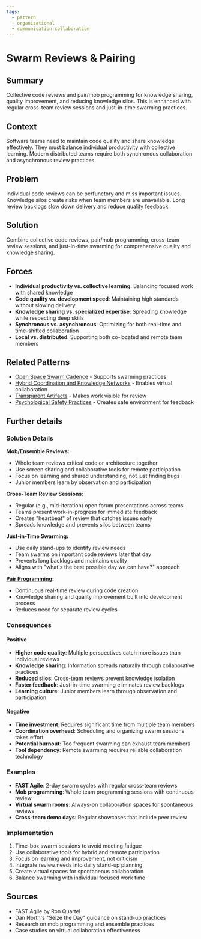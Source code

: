 ```yaml
---
tags:
  - pattern
  - organizational
  - communication-collaboration
---
```

# Swarm Reviews & Pairing

## Summary
Collective code reviews and pair/mob programming for knowledge sharing, quality improvement, and reducing knowledge silos. This is enhanced with regular cross-team review sessions and just-in-time swarming practices.

## Context
Software teams need to maintain code quality and share knowledge effectively. They must balance individual productivity with collective learning. Modern distributed teams require both synchronous collaboration and asynchronous review practices.

## Problem
Individual code reviews can be perfunctory and miss important issues. Knowledge silos create risks when team members are unavailable. Long review backlogs slow down delivery and reduce quality feedback.

## Solution
Combine collective code reviews, pair/mob programming, cross-team review sessions, and just-in-time swarming for comprehensive quality and knowledge sharing.

## Forces
- **Individual productivity vs. collective learning**: Balancing focused work with shared knowledge
- **Code quality vs. development speed**: Maintaining high standards without slowing delivery
- **Knowledge sharing vs. specialized expertise**: Spreading knowledge while respecting deep skills
- **Synchronous vs. asynchronous**: Optimizing for both real-time and time-shifted collaboration
- **Local vs. distributed**: Supporting both co-located and remote team members

## Related Patterns
- [Open Space Swarm Cadence](open-space-swarm-cadence.md) - Supports swarming practices
- [Hybrid Coordination and Knowledge Networks](hybrid-coordination-knowledge-networks.md) - Enables virtual collaboration
- [Transparent Artifacts](transparent-artifacts.md) - Makes work visible for review
- [Psychological Safety Practices](psychological-safety-practices.md) - Creates safe environment for feedback

## Further details

### Solution Details
**Mob/Ensemble Reviews:**
- Whole team reviews critical code or architecture together
- Use screen sharing and collaborative tools for remote participation
- Focus on learning and shared understanding, not just finding bugs
- Junior members learn by observation and participation

**Cross-Team Review Sessions:**
- Regular (e.g., mid-iteration) open forum presentations across teams
- Teams present work-in-progress for immediate feedback
- Creates "heartbeat" of review that catches issues early
- Spreads knowledge and prevents silos between teams

**Just-in-Time Swarming:**
- Use daily stand-ups to identify review needs
- Team swarms on important code reviews later that day
- Prevents long backlogs and maintains quality
- Aligns with "what's the best possible day we can have?" approach

**[Pair Programming](../architectural-spatial/pair-programming-workstations.md):**
- Continuous real-time review during code creation
- Knowledge sharing and quality improvement built into development process
- Reduces need for separate review cycles

### Consequences

#### Positive
- **Higher code quality**: Multiple perspectives catch more issues than individual reviews
- **Knowledge sharing**: Information spreads naturally through collaborative practices
- **Reduced silos**: Cross-team reviews prevent knowledge isolation
- **Faster feedback**: Just-in-time swarming eliminates review backlogs
- **Learning culture**: Junior members learn through observation and participation

#### Negative
- **Time investment**: Requires significant time from multiple team members
- **Coordination overhead**: Scheduling and organizing swarm sessions takes effort
- **Potential burnout**: Too frequent swarming can exhaust team members
- **Tool dependency**: Remote swarming requires reliable collaboration technology

### Examples
- **FAST Agile**: 2-day swarm cycles with regular cross-team reviews
- **Mob programming**: Whole team programming sessions with continuous review
- **Virtual swarm rooms**: Always-on collaboration spaces for spontaneous reviews
- **Cross-team demo days**: Regular showcases that include peer review

### Implementation
1. Time-box swarm sessions to avoid meeting fatigue
2. Use collaborative tools for hybrid and remote participation
3. Focus on learning and improvement, not criticism
4. Integrate review needs into daily stand-up planning
5. Create virtual spaces for spontaneous collaboration
6. Balance swarming with individual focused work time

## Sources
- FAST Agile by Ron Quartel
- Dan North's "Seize the Day" guidance on stand-up practices
- Research on mob programming and ensemble practices
- Case studies on virtual collaboration effectiveness